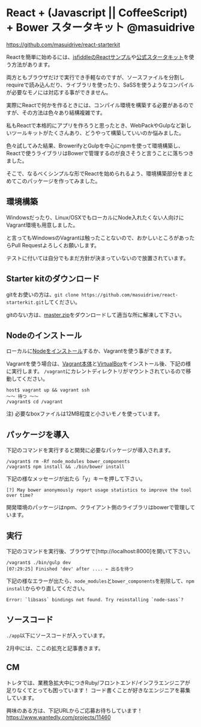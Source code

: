 # React + (Javascript || CoffeeScript) + Bower スタータキット @masuidrive

https://github.com/masuidrive/react-starterkit

Reactを簡単に始めるには、[jsfiddleのReactサンプル](http://jsfiddle.net/reactjs/69z2wepo/)や[公式スタータキット](http://facebook.github.io/react/docs/getting-started.html)を使う方法があります。

両方ともブラウザだけで実行でき手軽なのですが、ソースファイルを分割しrequireで読み込んだり、ライブラリを使ったり、SaSSを使うようなコンパイルが必要なモノには対応する事ができません。

実際にReactで何かを作るときには、コンパイル環境を構築する必要があるのですが、その方法は色々あり結構複雑です。

私もReactで本格的にアプリを作ろうと思ったとき、WebPackやGulpなど新しいツールキットがたくさんあり、どうやって構築していいのか悩みました。

色々試してみた結果、BrowerifyとGulpを中心にnpmを使って環境構築し、Reactで使うライブラリはBowerで管理するのが良さそうと言うことに落ちつきました。

そこで、なるべくシンプルな形でReactを始められるよう、環境構築部分をまとめてこのパッケージを作ってみました。


## 環境構築

Windowsだったり、Linux/OSXでもローカルにNode入れたくない人向けにVagrant環境も用意しました。

と言ってもWindowsのVagrantは触ったことないので、おかしいところがあったらPull Requestよろしくお願いします。

テストに付いては自分でもまだ方針が決まっていないので放置されています。


## Starter kitのダウンロード

gitをお使いの方は、`git clone https://github.com/masuidrive/react-starterkit.git`してください。

gitのない方は、[master.zip](https://github.com/masuidrive/react-starterkit/archive/master.zip)をダウンロードして適当な所に解凍して下さい。


## Nodeのインストール

ローカルに[Nodeをインストール](http://nodejs.org/download/)するか、Vagrantを使う事ができます。

Vagrantを使う場合は、[Vagrant本体](https://www.vagrantup.com/)と[VirtualBox](https://www.virtualbox.org/)をインストール後、下記の様に実行します。
`/vagrant`にカレントディレクトリがマウントされているので移動してください。

```
host$ vagrant up && vagrant ssh
〜〜 待つ 〜〜
/vagrant$ cd /vagrant
```

注) 必要なboxファイルは12MB程度と小さいモノを使っています。


## パッケージを導入

下記のコマンドを実行すると開発に必要なパッケージが導入されます。

```
/vagrant$ rm -Rf node_modules bower_components
/vagrant$ npm install && ./bin/bower install
```

下記の様なメッセージが出たら「y」キーを押して下さい。

```
[?] May bower anonymously report usage statistics to improve the tool over time?
```

開発環境のパッケージはnpm、クライアント側のライブラリはbowerで管理しています。


## 実行

下記のコマンドを実行後、ブラウザで[http://localhost:8000]を開いて下さい。

```
/vagrant$ ./bin/gulp dev
[07:29:25] Finished 'dev' after .... ← 出るを待つ
```

下記の様なエラーが出たら、`node_modules`と`bower_components`を削除して、`npm install`からやり直してください。

```
Error: `libsass` bindings not found. Try reinstalling `node-sass`?
```

## ソースコード

`./app`以下にソースコードが入っています。

2月中には、ここの拡充と記事書きます。


## CM
トレタでは、業務急拡大中につきRuby/フロントエンド/インフラエンジニアが足りなくてとっても困っています！
コード書くことが好きなエンジニアを募集しています。

興味のある方は、下記URLからご応募お待ちしています！
https://www.wantedly.com/projects/11460
